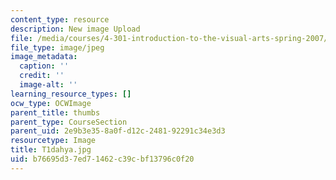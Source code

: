 ```yaml
---
content_type: resource
description: New image Upload
file: /media/courses/4-301-introduction-to-the-visual-arts-spring-2007/b76695d37ed71462c39cbf13796c0f20_T1dahya.jpg
file_type: image/jpeg
image_metadata:
  caption: ''
  credit: ''
  image-alt: ''
learning_resource_types: []
ocw_type: OCWImage
parent_title: thumbs
parent_type: CourseSection
parent_uid: 2e9b3e35-8a0f-d12c-2481-92291c34e3d3
resourcetype: Image
title: T1dahya.jpg
uid: b76695d3-7ed7-1462-c39c-bf13796c0f20
---
```

